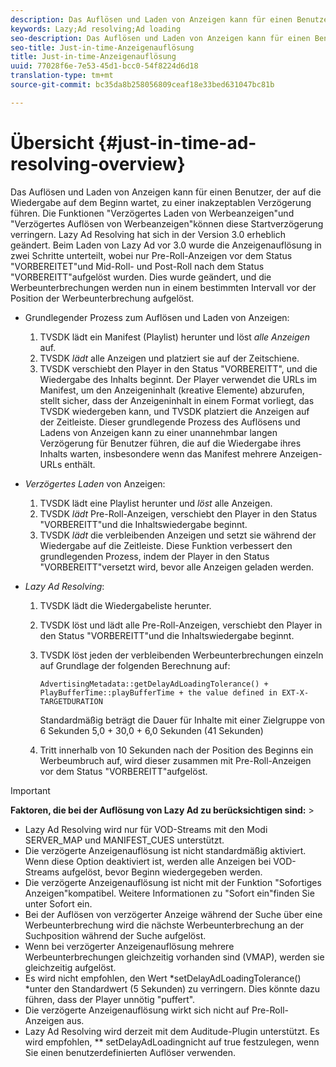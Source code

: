 ```yaml
---
description: Das Auflösen und Laden von Anzeigen kann für einen Benutzer, der auf die Wiedergabe auf dem Beginn wartet, zu einer inakzeptablen Verzögerung führen. Die Funktionen "Verzögertes Laden von Werbeanzeigen"und "Verzögertes Auflösen von Werbeanzeigen"können diese Startverzögerung verringern. Lazy Ad Resolving hat sich in der Version 3.0 erheblich geändert. Beim Laden von Lazy Ad vor 3.0 wurde die Anzeigenauflösung in zwei Schritte unterteilt, wobei nur Pre-Roll-Anzeigen vor dem Status "VORBEREITET"und Mid-Roll- und Post-Roll nach dem Status "VORBEREITT"aufgelöst wurden. Dies wurde geändert, und die Werbeunterbrechungen werden nun in einem bestimmten Intervall vor der Position der Werbeunterbrechung aufgelöst.
keywords: Lazy;Ad resolving;Ad loading
seo-description: Das Auflösen und Laden von Anzeigen kann für einen Benutzer, der auf die Wiedergabe auf dem Beginn wartet, zu einer inakzeptablen Verzögerung führen. Die Funktionen "Verzögertes Laden von Werbeanzeigen"und "Verzögertes Auflösen von Werbeanzeigen"können diese Startverzögerung verringern. Lazy Ad Resolving hat sich in der Version 3.0 erheblich geändert. Beim Laden von Lazy Ad vor 3.0 wurde die Anzeigenauflösung in zwei Schritte unterteilt, wobei nur Pre-Roll-Anzeigen vor dem Status "VORBEREITET"und Mid-Roll- und Post-Roll nach dem Status "VORBEREITT"aufgelöst wurden. Dies wurde geändert, und die Werbeunterbrechungen werden nun in einem bestimmten Intervall vor der Position der Werbeunterbrechung aufgelöst.
seo-title: Just-in-time-Anzeigenauflösung
title: Just-in-time-Anzeigenauflösung
uuid: 77028f6e-7e53-45d1-bcc0-54f8224d6d18
translation-type: tm+mt
source-git-commit: bc35da8b258056809ceaf18e33bed631047bc81b

---
```



# Übersicht {#just-in-time-ad-resolving-overview}

Das Auflösen und Laden von Anzeigen kann für einen Benutzer, der auf die Wiedergabe auf dem Beginn wartet, zu einer inakzeptablen Verzögerung führen. Die Funktionen &quot;Verzögertes Laden von Werbeanzeigen&quot;und &quot;Verzögertes Auflösen von Werbeanzeigen&quot;können diese Startverzögerung verringern. Lazy Ad Resolving hat sich in der Version 3.0 erheblich geändert. Beim Laden von Lazy Ad vor 3.0 wurde die Anzeigenauflösung in zwei Schritte unterteilt, wobei nur Pre-Roll-Anzeigen vor dem Status &quot;VORBEREITET&quot;und Mid-Roll- und Post-Roll nach dem Status &quot;VORBEREITT&quot;aufgelöst wurden. Dies wurde geändert, und die Werbeunterbrechungen werden nun in einem bestimmten Intervall vor der Position der Werbeunterbrechung aufgelöst.

* Grundlegender Prozess zum Auflösen und Laden von Anzeigen:

   1. TVSDK lädt ein Manifest (Playlist) herunter und löst *alle Anzeigen* auf.
   1. TVSDK *lädt* alle Anzeigen und platziert sie auf der Zeitschiene.
   1. TVSDK verschiebt den Player in den Status &quot;VORBEREITT&quot;, und die Wiedergabe des Inhalts beginnt.
   Der Player verwendet die URLs im Manifest, um den Anzeigeninhalt (kreative Elemente) abzurufen, stellt sicher, dass der Anzeigeninhalt in einem Format vorliegt, das TVSDK wiedergeben kann, und TVSDK platziert die Anzeigen auf der Zeitleiste. Dieser grundlegende Prozess des Auflösens und Ladens von Anzeigen kann zu einer unannehmbar langen Verzögerung für Benutzer führen, die auf die Wiedergabe ihres Inhalts warten, insbesondere wenn das Manifest mehrere Anzeigen-URLs enthält.

* *Verzögertes Laden* von Anzeigen:

   1. TVSDK lädt eine Playlist herunter und *löst* alle Anzeigen.
   1. TVSDK *lädt* Pre-Roll-Anzeigen, verschiebt den Player in den Status &quot;VORBEREITT&quot;und die Inhaltswiedergabe beginnt.
   1. TVSDK *lädt* die verbleibenden Anzeigen und setzt sie während der Wiedergabe auf die Zeitleiste.
   Diese Funktion verbessert den grundlegenden Prozess, indem der Player in den Status &quot;VORBEREITT&quot;versetzt wird, bevor alle Anzeigen geladen werden.

* *Lazy Ad Resolving*:

   1. TVSDK lädt die Wiedergabeliste herunter.
   1. TVSDK löst und lädt alle Pre-Roll-Anzeigen, verschiebt den Player in den Status &quot;VORBEREITT&quot;und die Inhaltswiedergabe beginnt.
   1. TVSDK löst jeden der verbleibenden Werbeunterbrechungen einzeln auf Grundlage der folgenden Berechnung auf:

      `AdvertisingMetadata::getDelayAdLoadingTolerance() + PlayBufferTime::playBufferTime + the value defined in EXT-X-TARGETDURATION`

      Standardmäßig beträgt die Dauer für Inhalte mit einer Zielgruppe von 6 Sekunden 5,0 + 30,0 + 6,0 Sekunden (41 Sekunden)

   1. Tritt innerhalb von 10 Sekunden nach der Position des Beginns ein Werbeumbruch auf, wird dieser zusammen mit Pre-Roll-Anzeigen vor dem Status &quot;VORBEREITT&quot;aufgelöst.

>[!IMPORTANT]
>
>**Faktoren, die bei der Auflösung von Lazy Ad zu berücksichtigen sind:** >
>* Lazy Ad Resolving wird nur für VOD-Streams mit den Modi SERVER_MAP und MANIFEST_CUES unterstützt.
>* Die verzögerte Anzeigenauflösung ist nicht standardmäßig aktiviert. Wenn diese Option deaktiviert ist, werden alle Anzeigen bei VOD-Streams aufgelöst, bevor Beginn wiedergegeben werden.
>* Die verzögerte Anzeigenauflösung ist nicht mit der Funktion &quot;Sofortiges Anzeigen&quot;kompatibel. Weitere Informationen zu &quot;Sofort ein&quot;finden Sie unter Sofort ein.
>* Bei der Auflösen von verzögerter Anzeige während der Suche über eine Werbeunterbrechung wird die nächste Werbeunterbrechung an der Suchposition während der Suche aufgelöst.
>* Wenn bei verzögerter Anzeigenauflösung mehrere Werbeunterbrechungen gleichzeitig vorhanden sind (VMAP), werden sie gleichzeitig aufgelöst.
>* Es wird nicht empfohlen, den Wert *setDelayAdLoadingTolerance() *unter den Standardwert (5 Sekunden) zu verringern. Dies könnte dazu führen, dass der Player unnötig &quot;puffert&quot;.
>* Die verzögerte Anzeigenauflösung wirkt sich nicht auf Pre-Roll-Anzeigen aus.
>* Lazy Ad Resolving wird derzeit mit dem Auditude-Plugin unterstützt. Es wird empfohlen, ** setDelayAdLoadingnicht auf true festzulegen, wenn Sie einen benutzerdefinierten Auflöser verwenden.
>



